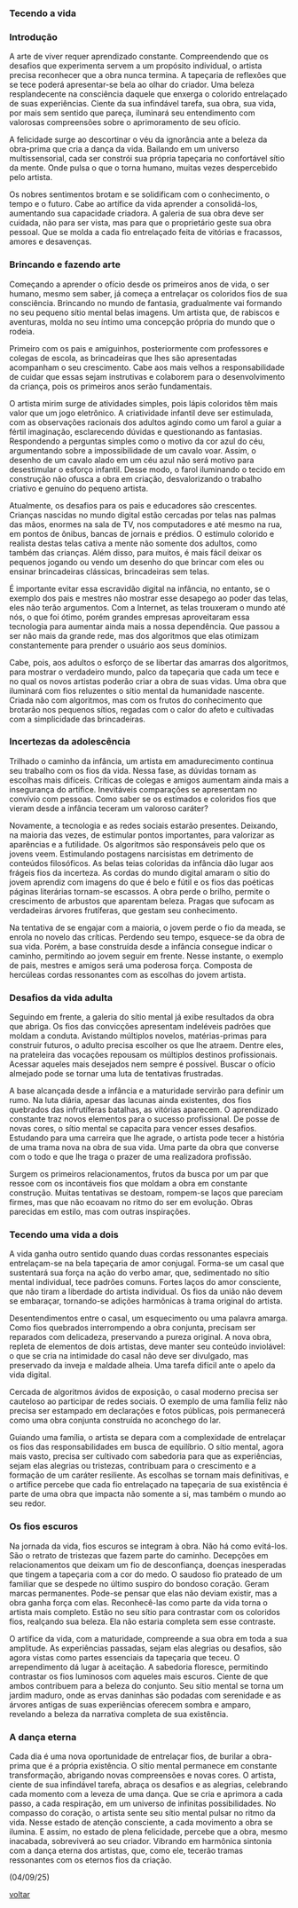 ### Tecendo a vida

### **Introdução**

A arte de viver requer aprendizado constante. Compreendendo que os desafios que experimenta servem a um propósito individual, o artista precisa reconhecer que a obra nunca termina. A tapeçaria de reflexões que se tece poderá apresentar-se bela ao olhar do criador. Uma beleza resplandecente na consciência daquele que enxerga o colorido entrelaçado de suas experiências. Ciente da sua infindável tarefa, sua obra, sua vida, por mais sem sentido que pareça, iluminará seu entendimento com valorosas compreensões sobre o aprimoramento de seu ofício.

A felicidade surge ao descortinar o véu da ignorância ante a beleza da obra-prima que cria a dança da vida. Bailando em um universo multissensorial, cada ser constrói sua própria tapeçaria no confortável sítio da mente. Onde pulsa o que o torna humano, muitas vezes despercebido pelo artista.

Os nobres sentimentos brotam e se solidificam com o conhecimento, o tempo e o futuro. Cabe ao artífice da vida aprender a consolidá-los, aumentando sua capacidade criadora. A galeria de sua obra deve ser cuidada, não para ser vista, mas para que o proprietário geste sua obra pessoal. Que se molda a cada fio entrelaçado feita de vitórias e fracassos, amores e desavenças.

### **Brincando e fazendo arte**

Começando a aprender o ofício desde os primeiros anos de vida, o ser humano, mesmo sem saber, já começa a entrelaçar os coloridos fios de sua consciência. Brincando no mundo de fantasia, gradualmente vai formando no seu pequeno sítio mental belas imagens. Um artista que, de rabiscos e aventuras, molda no seu íntimo uma concepção própria do mundo que o rodeia.

Primeiro com os pais e amiguinhos, posteriormente com professores e colegas de escola, as brincadeiras que lhes são apresentadas acompanham o seu crescimento. Cabe aos mais velhos a responsabilidade de cuidar que essas sejam instrutivas e colaborem para o desenvolvimento da criança, pois os primeiros anos serão fundamentais.

O artista mirim surge de atividades simples, pois lápis coloridos têm mais valor que um jogo eletrônico. A criatividade infantil deve ser estimulada, com as observações racionais dos adultos agindo como um farol a guiar a fértil imaginação, esclarecendo dúvidas e questionando as fantasias. Respondendo a perguntas simples como o motivo da cor azul do céu, argumentando sobre a impossibilidade de um cavalo voar. Assim, o desenho de um cavalo alado em um céu azul não será motivo para desestimular o esforço infantil. Desse modo, o farol iluminando o tecido em construção não ofusca a obra em criação, desvalorizando o trabalho criativo e genuíno do pequeno artista.

Atualmente, os desafios para os pais e educadores são crescentes. Crianças nascidas no mundo digital estão cercadas por telas nas palmas das mãos, enormes na sala de TV, nos computadores e até mesmo na rua, em pontos de ônibus, bancas de jornais e prédios. O estímulo colorido e realista destas telas cativa a mente não somente dos adultos, como também das crianças. Além disso, para muitos, é mais fácil deixar os pequenos jogando ou vendo um desenho do que brincar com eles ou ensinar brincadeiras clássicas, brincadeiras sem telas.

É importante evitar essa escravidão digital na infância, no entanto, se o exemplo dos pais e mestres não mostrar esse desapego ao poder das telas, eles não terão argumentos. Com a Internet, as telas trouxeram o mundo até nós, o que foi ótimo, porém grandes empresas aproveitaram essa tecnologia para aumentar ainda mais a nossa dependência. Que passou a ser não mais da grande rede, mas dos algoritmos que elas otimizam constantemente para prender o usuário aos seus domínios.

Cabe, pois, aos adultos o esforço de se libertar das amarras dos algoritmos, para mostrar o verdadeiro mundo, palco da tapeçaria que cada um tece e no qual os novos artistas poderão criar a obra de suas vidas. Uma obra que iluminará com fios reluzentes o sítio mental da humanidade nascente. Criada não com algoritmos, mas com os frutos do conhecimento que brotarão nos pequenos sítios, regadas com o calor do afeto e cultivadas com a simplicidade das brincadeiras.

### **Incertezas da adolescência**

Trilhado o caminho da infância, um artista em amadurecimento continua seu trabalho com os fios da vida. Nessa fase, as dúvidas tornam as escolhas mais difíceis. Críticas de colegas e amigos aumentam ainda mais a insegurança do artífice. Inevitáveis comparações se apresentam no convívio com pessoas. Como saber se os estimados e coloridos fios que vieram desde a infância teceram um valoroso caráter?

Novamente, a tecnologia e as redes sociais estarão presentes. Deixando, na maioria das vezes, de estimular pontos importantes, para valorizar as aparências e a futilidade. Os algoritmos são responsáveis pelo que os jovens veem. Estimulando postagens narcisistas em detrimento de conteúdos filosóficos. As belas teias coloridas da infância dão lugar aos frágeis fios da incerteza. As cordas do mundo digital amaram o sítio do jovem aprendiz com imagens do que é belo e fútil e os fios das poéticas páginas literárias tornam-se escassos. A obra perde o brilho, permite o crescimento de arbustos que aparentam beleza. Pragas que sufocam as verdadeiras árvores frutíferas, que gestam seu conhecimento.

Na tentativa de se engajar com a maioria, o jovem perde o fio da meada, se enrola no novelo das críticas. Perdendo seu tempo, esquece-se da obra de sua vida. Porém, a base construída desde a infância consegue indicar o caminho, permitindo ao jovem seguir em frente. Nesse instante, o exemplo de pais, mestres e amigos será uma poderosa força. Composta de hercúleas cordas ressonantes com as escolhas do jovem artista.

### **Desafios da vida adulta**

Seguindo em frente, a galeria do sítio mental já exibe resultados da obra que abriga. Os fios das convicções apresentam indeléveis padrões que moldam a conduta. Avistando múltiplos novelos, matérias-primas para construir futuros, o adulto precisa escolher os que lhe atraem. Dentre eles, na prateleira das vocações repousam os múltiplos destinos profissionais. Acessar aqueles mais desejados nem sempre é possível. Buscar o ofício almejado pode se tornar uma luta de tentativas frustradas.

A base alcançada desde a infância e a maturidade servirão para definir um rumo. Na luta diária, apesar das lacunas ainda existentes, dos fios quebrados das infrutíferas batalhas, as vitórias aparecem. O aprendizado constante traz novos elementos para o sucesso profissional. De posse de novas cores, o sítio mental se capacita para vencer esses desafios. Estudando para uma carreira que lhe agrade, o artista pode tecer a história de uma trama nova na obra de sua vida. Uma parte da obra que converse com o todo e que lhe traga o prazer de uma realizadora profissão.

Surgem os primeiros relacionamentos, frutos da busca por um par que ressoe com os incontáveis fios que moldam a obra em constante construção. Muitas tentativas se destoam, rompem-se laços que pareciam firmes, mas que não ecoavam no ritmo do ser em evolução. Obras parecidas em estilo, mas com outras inspirações.

### **Tecendo uma vida a dois**

A vida ganha outro sentido quando duas cordas ressonantes especiais entrelaçam-se na bela tapeçaria de amor conjugal. Forma-se um casal que sustentará sua força na ação do verbo amar, que, sedimentado no sítio mental individual, tece padrões comuns. Fortes laços do amor consciente, que não tiram a liberdade do artista individual. Os fios da união não devem se embaraçar, tornando-se adições harmônicas à trama original do artista.

Desentendimentos entre o casal, um esquecimento ou uma palavra amarga. Como fios quebrados interrompendo a obra conjunta, precisam ser reparados com delicadeza, preservando a pureza original. A nova obra, repleta de elementos de dois artistas, deve manter seu conteúdo inviolável: o que se cria na intimidade do casal não deve ser divulgado, mas preservado da inveja e maldade alheia. Uma tarefa difícil ante o apelo da vida digital.

Cercada de algoritmos ávidos de exposição, o casal moderno precisa ser cauteloso ao participar de redes sociais. O exemplo de uma família feliz não precisa ser estampado em declarações e fotos públicas, pois permanecerá como uma obra conjunta construída no aconchego do lar.

Guiando uma família, o artista se depara com a complexidade de entrelaçar os fios das responsabilidades em busca de equilíbrio. O sítio mental, agora mais vasto, precisa ser cultivado com sabedoria para que as experiências, sejam elas alegrias ou tristezas, contribuam para o crescimento e a formação de um caráter resiliente. As escolhas se tornam mais definitivas, e o artífice percebe que cada fio entrelaçado na tapeçaria de sua existência é parte de uma obra que impacta não somente a si, mas também o mundo ao seu redor.

### Os fios escuros

Na jornada da vida, fios escuros se integram à obra. Não há como evitá-los. São o retrato de tristezas que fazem parte do caminho. Decepções em relacionamentos que deixam um fio de desconfiança, doenças inesperadas que tingem a tapeçaria com a cor do medo. O saudoso fio prateado de um familiar que se despede no último suspiro do bondoso coração. Geram marcas permanentes. Pode-se pensar que elas não deviam existir, mas a obra ganha força com elas. Reconhecê-las como parte da vida torna o artista mais completo. Estão no seu sítio para contrastar com os coloridos fios, realçando sua beleza. Ela não estaria completa sem esse contraste.

O artífice da vida, com a maturidade, compreende a sua obra em toda a sua amplitude. As experiências passadas, sejam elas alegrias ou desafios, são agora vistas como partes essenciais da tapeçaria que teceu. O arrependimento dá lugar à aceitação. A sabedoria floresce, permitindo contrastar os fios luminosos com aqueles mais escuros. Ciente de que ambos contribuem para a beleza do conjunto. Seu sítio mental se torna um jardim maduro, onde as ervas daninhas são podadas com serenidade e as árvores antigas de suas experiências oferecem sombra e amparo, revelando a beleza da narrativa completa de sua existência.

### A dança eterna

Cada dia é uma nova oportunidade de entrelaçar fios, de burilar a obra-prima que é a própria existência. O sítio mental permanece em constante transformação, abrigando novas compreensões e novas cores. O artista, ciente de sua infindável tarefa, abraça os desafios e as alegrias, celebrando cada momento com a leveza de uma dança. Que se cria e aprimora a cada passo, a cada respiração, em um universo de infinitas possibilidades. No compasso do coração, o artista sente seu sítio mental pulsar no ritmo da vida. Nesse estado de atenção consciente, a cada movimento a obra se ilumina. E assim, no estado de plena felicidade, percebe que a obra, mesmo inacabada, sobreviverá ao seu criador. Vibrando em harmônica sintonia com a dança eterna dos artistas, que, como ele, tecerão tramas ressonantes com os eternos fios da criação.

(04/09/25)

[voltar](./)